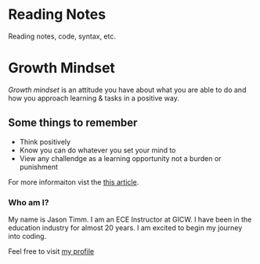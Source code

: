 # Reading Notes
Reading notes, code, syntax, etc.
# **Growth Mindset**
*Growth mindset* is an attitude you have about what you are able to do and how you approach learning & tasks in a positive way.
## Some things to remember
- Think positively
- Know you can do whatever you set your mind to
- View any challendge as a learning opportunity not a burden or punishment

For more informaiton vist the [this article](https://www.atlassian.com/blog/inside-atlassian/growth-mindset).

### Who am I?

My name is Jason Timm.  I am an ECE Instructor at GICW.  I have been in the education industry for almost 20 years.  I am excited to begin my journey into coding. 

Feel free to visit [my profile](https://github.com/jtimm-gicw)

